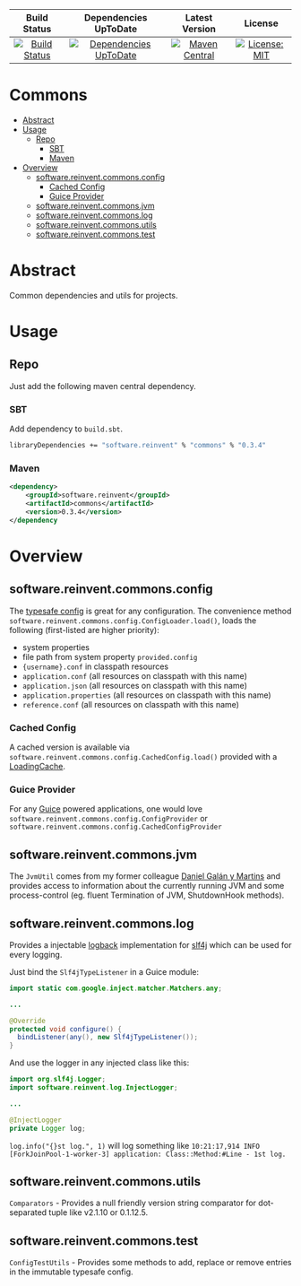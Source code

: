 | Build Status | Dependencies UpToDate | Latest Version | License |
|:------------:|:---------------------:|:-------:|:-------:|
| [![Build Status](https://ci.reinvent-software.de/buildStatus/icon?job=Commons-Build)](https://ci.reinvent-software.de/job/Commons-Build) | [![Dependencies UpToDate](https://ci.reinvent-software.de/buildStatus/icon?job=Commons-DependencyCheck)](https://ci.reinvent-software.de/job/Commons-DependencyCheck) | [![Maven Central](https://maven-badges.herokuapp.com/maven-central/software.reinvent/commons/badge.svg)](https://maven-badges.herokuapp.com/maven-central/software.reinvent/commons) | [![License: MIT](https://img.shields.io/badge/License-MIT-yellow.svg)](https://opensource.org/licenses/MIT) |



Commons
==========

<!-- TOC depthFrom:1 depthTo:6 withLinks:1 updateOnSave:1 orderedList:0 -->

- [Abstract](#abstract)
- [Usage](#usage)
	- [Repo](#repo)
		- [SBT](#sbt)
		- [Maven](#maven)
- [Overview](#overview)
	- [software.reinvent.commons.config](#softwarereinventcommonsconfig)
		- [Cached Config](#cached-config)
		- [Guice Provider](#guice-provider)
	- [software.reinvent.commons.jvm](#softwarereinventcommonsjvm)
	- [software.reinvent.commons.log](#softwarereinventcommonslog)
	- [software.reinvent.commons.utils](#softwarereinventcommonsutils)
	- [software.reinvent.commons.test](#softwarereinventcommonstest)

<!-- /TOC -->

# Abstract
Common dependencies and utils for projects.

# Usage

## Repo
Just add the following maven central dependency.

### SBT
Add dependency to `build.sbt`.
```bash
libraryDependencies += "software.reinvent" % "commons" % "0.3.4"
```

### Maven
```xml
<dependency>
    <groupId>software.reinvent</groupId>
    <artifactId>commons</artifactId>
    <version>0.3.4</version>
</dependency
```

# Overview

## software.reinvent.commons.config
The [typesafe config](https://github.com/typesafehub/config) is great for any configuration. The convenience method
`software.reinvent.commons.config.ConfigLoader.load()`, loads the following (first-listed are higher priority):

- system properties
- file path from system property `provided.config`
- `{username}.conf` in classpath resources
- `application.conf` (all resources on classpath with this name)
- `application.json` (all resources on classpath with this name)
- `application.properties` (all resources on classpath with this name)
- `reference.conf` (all resources on classpath with this name)

### Cached Config
A cached version is available via `software.reinvent.commons.config.CachedConfig.load()` provided with a [LoadingCache](https://github.com/google/guava/wiki/CachesExplained).

### Guice Provider
For any [Guice](https://github.com/google/guice) powered applications, one would love `software.reinvent.commons.config.ConfigProvider` or `software.reinvent.commons.config.CachedConfigProvider`

## software.reinvent.commons.jvm
The `JvmUtil` comes from my former colleague [Daniel Galán y Martins](https://github.com/galan/commons#degalancommonsutil) and provides access to information about the currently running JVM and some process-control (eg. fluent Termination of JVM, ShutdownHook methods).

## software.reinvent.commons.log
Provides a injectable [logback](http://logback.qos.ch/) implementation for [slf4j](http://www.slf4j.org/) which can be used for every logging.

Just bind the `Slf4jTypeListener` in a Guice module:
```java
import static com.google.inject.matcher.Matchers.any;

...

@Override
protected void configure() {
  bindListener(any(), new Slf4jTypeListener());
}
```

And use the logger in any injected class like this:
```java
import org.slf4j.Logger;
import software.reinvent.log.InjectLogger;

...

@InjectLogger
private Logger log;
```

`log.info("{}st log.", 1)` will log something like `10:21:17,914 INFO [ForkJoinPool-1-worker-3] application: Class::Method:#Line - 1st log.`

## software.reinvent.commons.utils
`Comparators` - Provides a null friendly version string comparator for dot-separated tuple like v2.1.10 or 0.1.12.5.

## software.reinvent.commons.test
`ConfigTestUtils` - Provides some methods to add, replace or remove entries in the immutable typesafe config.
